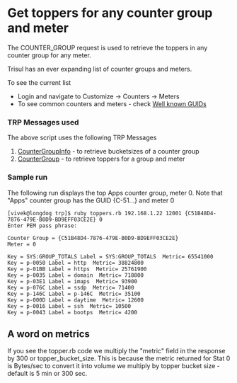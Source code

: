 Get toppers for any counter group and meter 
===========================================

The COUNTER_GROUP request is used to retrieve the toppers in any counter group
for any meter.

Trisul has an ever expanding list of counter groups and meters.

To see the current list 
- Login and navigate to Customize -> Counters -> Meters
- To see common counters and meters - check [Well known GUIDs](http://trisul.org/docs/ref/guid.html)

### TRP Messages used

The above script uses the following TRP Messages
1. [CounterGroupInfo](http://trisul.org/docs/ref/trpprotomessages.html#countergroupinfo)  - to retrieve bucketsizes of a counter group
2. [CounterGroup](http://trisul.org/docs/ref/trpprotomessages.html#countergroup)  - to retrieve toppers for a group and meter 


### Sample run


The following run displays the top Apps counter group, meter 0.
Note that "Apps" counter group has the GUID {C-51...} and meter 0


```
[vivek@longdog trp]$ ruby toppers.rb 192.168.1.22 12001 {C51B48D4-7876-479E-B0D9-BD9EFF03CE2E} 0
Enter PEM pass phrase:

Counter Group = {C51B48D4-7876-479E-B0D9-BD9EFF03CE2E}
Meter = 0

Key = SYS:GROUP_TOTALS Label = SYS:GROUP_TOTALS  Metric= 65541000
Key = p-0050 Label = http  Metric= 38824800
Key = p-01BB Label = https  Metric= 25761900
Key = p-0035 Label = domain  Metric= 718800
Key = p-03E1 Label = imaps  Metric= 93900
Key = p-076C Label = ssdp  Metric= 71400
Key = p-146C Label = p-146C  Metric= 35100
Key = p-000D Label = daytime  Metric= 12600
Key = p-0016 Label = ssh  Metric= 10500
Key = p-0043 Label = bootps  Metric= 4200

```


## A word on metrics

If you see the topper.rb code we multiply the "metric" field in the response by 300 or topper_bucket_size. This is because the metric returned for Stat 0 is Bytes/sec to convert it into volume we multiply by topper bucket size - default is 5 min or 300 sec.

